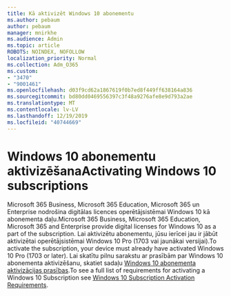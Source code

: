 ```yaml
---
title: Kā aktivizēt Windows 10 abonementu
ms.author: pebaum
author: pebaum
manager: mnirkhe
ms.audience: Admin
ms.topic: article
ROBOTS: NOINDEX, NOFOLLOW
localization_priority: Normal
ms.collection: Adm_O365
ms.custom:
- "3470"
- "9001461"
ms.openlocfilehash: d03f9cd62a1867619f0b7ed8f449ff638164a836
ms.sourcegitcommit: bd80dd0469556397c3f48a9276afe8e9d793a2ae
ms.translationtype: MT
ms.contentlocale: lv-LV
ms.lasthandoff: 12/19/2019
ms.locfileid: "40744669"
---
```

# <a name="activating-windows-10-subscriptions"></a><span data-ttu-id="b13e1-102">Windows 10 abonementu aktivizēšana</span><span class="sxs-lookup"><span data-stu-id="b13e1-102">Activating Windows 10 subscriptions</span></span>

<span data-ttu-id="b13e1-103">Microsoft 365 Business, Microsoft 365 Education, Microsoft 365 un Enterprise nodrošina digitālas licences operētājsistēmai Windows 10 kā abonementa daļu.</span><span class="sxs-lookup"><span data-stu-id="b13e1-103">Microsoft 365 Business, Microsoft 365 Education, Microsoft 365 and Enterprise provide digital licenses for Windows 10 as a part of the subscription.</span></span> <span data-ttu-id="b13e1-104">Lai aktivizētu abonementu, jūsu ierīcei jau ir jābūt aktivizētai operētājsistēmai Windows 10 Pro (1703 vai jaunākai versijai).</span><span class="sxs-lookup"><span data-stu-id="b13e1-104">To activate the subscription, your device must already have activated Windows 10 Pro (1703 or later).</span></span> <span data-ttu-id="b13e1-105">Lai skatītu pilnu sarakstu ar prasībām par Windows 10 abonementa aktivizēšanu, skatiet sadaļu [Windows 10 abonementa aktivizācijas prasības](https://docs.microsoft.com/windows/deployment/windows-10-subscription-activation#requirements).</span><span class="sxs-lookup"><span data-stu-id="b13e1-105">To see a full list of requirements for activating a Windows 10 Subscription see [Windows 10 Subscription Activation Requirements](https://docs.microsoft.com/windows/deployment/windows-10-subscription-activation#requirements).</span></span>
